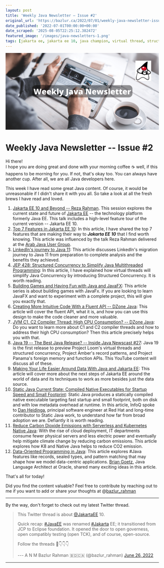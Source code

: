 ```yaml
---
layout: post
title: 'Weekly Java Newsletter – Issue #2'
original_url: 'https://bazlur.ca/2022/07/01/weekly-java-newsletter-issue-2/'
date_published: '2022-07-01T00:00:00+00:00'
date_scraped: '2025-08-05T22:25:12.382472'
featured_image: '/images/java-newsletters-1.png'
tags: [jakarta ee, jakarta ee 10, java champion, virtual thread, structured concurrency]
---
```


![](images/java-newsletters-1.png)

Weekly Java Newsletter -- Issue #2
==================================

Hi there!  
I hope you are doing great and done with your morning coffee ☕ well, if this happens to be morning for you. If not, that's okay too. You can always have another cup. After all, we are all Java developers here.

This week I have read some great Java content. Of course, it would be unreasonable if I didn't share it with you all. So take a look at all the fresh brews I have read and loved.

1. [Jakarta EE 10 and Beyond -- Reza Rahman](https://www.youtube.com/watch?v=-ZE6CoH3uWQ). This session explores the current state and future of [Jakarta EE](https://jakarta.ee/) -- the technology platform formerly Java EE. This talk includes a high-level feature tour of the current version -- Jakarta EE 10.
2. [Top 7 Features in Jakarta EE 10](/2022/06/28/top-7-features-in-jakarta-ee-10/): In this article, I have shared the top 7 features that are making their way to ***Jakarta EE*** ***10*** that I find worth knowing. This article was influenced by the talk Reza Rahman delivered at the [Arab Java User Group](https://www.meetup.com/arab-java-user-group/).
3. [LinkedIn's journey to Java 11](https://engineering.linkedin.com/blog/2022/linkedin-s-journey-to-java-11): This article discusses LinkedIn's migration journey to Java 11 from preparation to complete analysis and the benefits they achieved.
4. [JEP 428: Structured Concurrency to Simplify Java Multithreaded Programming](https://www.infoq.com/news/2022/06/java-structured-concurrency/): In this article, I have explained how virtual threads will simplify Java Concurrency by introducing Structured Concurrency. It is worth reading.
5. [Building Games and Having Fun with Java and JavaFX](https://foojay.io/today/wordish-with-javafx-part-1/): This article series is about building games with JavaFx. If you are looking to learn JavaFX and want to experiment with a complete project, this will give you exactly that.
6. [Creating More Intuitive Code With a Fluent API -- DZone Java](https://dzone.com/articles/java-fluent-api): This article will cover the fluent API, what it is, and how you can use this design to make the code cleaner and more valuable.
7. [JVM C1, C2 Compiler Thread: High CPU Consumption? -- DZone Java](https://dzone.com/articles/jvm-c1-c2-compiler-thread-high-cpu-consumption): Do you want to learn more about C1 and C2 compiler threads and how to address their high CPU consumption? Then this article precisely helps you with that.
8. [Java 19 -- The Best Java Release? -- Inside Java Newscast #27](https://www.youtube.com/watch?v=UG9nViGZCEw): Java 19 is the first release to preview Project Loom's virtual threads and structured concurrency, Project Amber's record patterns, and Project Panama's foreign memory and function APIs. This YouTube content will discuss all of these.
9. [Making Your Life Easier Around Data With Java and Jakarta EE](https://dzone.com/articles/jakarta-nosql-1-0-b4): This article will cover more about the next steps of Jakarta EE around the world of data and its techniques to work as more besides just the data source.
10. [Static Java Current State: Compiled Native Executables for Startup Speed and Small Footprint](https://www.infoq.com/news/2022/05/static-java-state-2022/): Static Java produces a statically compiled native executable targeting fast startup and small footprint, both on disk and with low metadata overhead at runtime. In this article, InfoQ spoke to [Dan Heidinga](https://www.linkedin.com/in/dan-heidinga/), principal software engineer at Red Hat and long-time contributor to Static Java work, to understand how far from broad adoption we are. Defiantly it is worth reading.
11. [Reduce Carbon Dioxide Emissions with Serverless and Kubernetes Native Java](https://www.infoq.com/articles/reduce-CO2-with-serveless/): With the rise of cloud deployment, IT departments consume fewer physical servers and less electric power and eventually help mitigate climate change by reducing carbon emissions. This article explores how K8 and Native Java helps to reduce CO2 emission.
12. [Data-Oriented Programming in Java](https://www.infoq.com/articles/data-oriented-programming-java/?utm_campaign=Weekly%20Java%20newsletter%20of%20A%20N%20M%20Bazlur%20Rahman&utm_medium=email&utm_source=Revue%20newsletter): This article explores #Java features like records, sealed types, and pattern matching that may shape how we model data-centric applications. [Brian Goetz](https://www.linkedin.com/in/briangoetz/?utm_campaign=Weekly%20Java%20newsletter%20of%20A%20N%20M%20Bazlur%20Rahman&utm_medium=email&utm_source=Revue%20newsletter), Java Language Architect at Oracle, shared many exciting ideas in this article.

That's all for today!

Did you find the content valuable? Feel free to contribute by reaching out to me if you want to add or share your thoughts at @[bazlur_rahman](https://twitter.com/bazlur_rahman)

*** ** * ** ***

By the way, don't forget to check out my latest Twitter thread.
> This Twitter thread is about [@JakartaEE](https://twitter.com/JakartaEE?ref_src=twsrc%5Etfw) 10.
>
> Quick recap: [#JavaEE](https://twitter.com/hashtag/JavaEE?src=hash&ref_src=twsrc%5Etfw) was renamed [#Jakarta](https://twitter.com/hashtag/Jakarta?src=hash&ref_src=twsrc%5Etfw) EE; it transitioned from JCP to Eclipse foundation. It opened the door to open governess, open compatibly testing (open TCK), and of course, open-source.
>
> Follow the threads 🧵👇👇👇
>
> --- A N M Bazlur Rahman 🇧🇩🇨🇦 (@bazlur_rahman) [June 26, 2022](https://twitter.com/bazlur_rahman/status/1541003877054545921?ref_src=twsrc%5Etfw)

*** ** * ** ***

